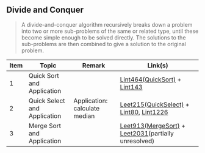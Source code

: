 ## Divide and Conquer

> A divide-and-conquer algorithm recursively breaks down a problem into two or more sub-problems of the same or related type, until these become simple enough to be solved directly. The solutions to the sub-problems are then combined to give a solution to the original problem.

| Item | Topic | Remark | Link(s) |
|  ----  |  ----  | ----  | ----  |
| 1 | Quick Sort and Application |  | [Lint464(QuickSort)](https://github.com/chkao831/Algo_learning_notes/blob/main/DnC/LintCode_464_Sort-Integers-II_QuickSort.md) + [Lint143](https://github.com/chkao831/Algo_learning_notes/blob/main/DnC/LintCode_143_Sort-Colors-II.md) |
| 2 | Quick Select and Application | Application: calculate median | [Leet215(QuickSelect)](https://github.com/chkao831/Algo_learning_notes/blob/main/DnC/LeetCode_215_Kth-Largest-Element-in-an-Array_QuickSelect.md) + [Lint80](https://github.com/chkao831/Algo_learning_notes/blob/main/DnC/LintCode_80_Median.md), [Lint1226](https://github.com/chkao831/Algo_learning_notes/blob/main/DnC/LintCode_1226_Minimum-Moves-to-Equal-Array-Elements-II.md) |
| 3 | Merge Sort and Application |  | [Leet913(MergeSort)](https://github.com/chkao831/Algo_learning_notes/blob/main/DnC/LeetCode_913_Sort-an-Array.md) + [Leet2031](https://github.com/chkao831/Algo_learning_notes/blob/main/DnC/LeetCode_2031_Count-Subarrays-With-More-Ones-Than-Zeros.md)(partially unresolved) |
